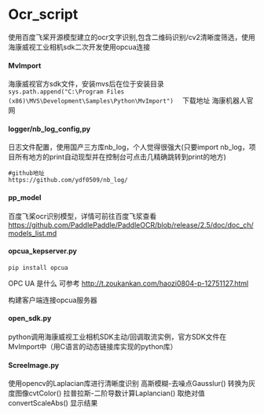 # Ocr_script
使用百度飞桨开源模型建立的ocr文字识别,包含二维码识别/cv2清晰度筛选，使用海康威视工业相机sdk二次开发使用opcua连接
#### MvImport 
海康威视官方sdk文件，安装mvs后在位于安装目录
``
sys.path.append("C:\Program Files (x86)\MVS\Development\Samples\Python\MvImport")  
``
下载地址 海康机器人官网
#### logger/nb_log_config,py
日志文件配置，使用国产三方库nb_log，个人觉得很强大(只要import nb_log，项目所有地方的print自动现型并在控制台可点击几精确跳转到print的地方)
```
#github地址
https://github.com/ydf0509/nb_log/
```
#### pp_model
百度飞桨ocr识别模型，详情可前往百度飞浆查看
https://github.com/PaddlePaddle/PaddleOCR/blob/release/2.5/doc/doc_ch/models_list.md
#### opcua_kepserver.py
``pip install opcua  ``

OPC UA 是什么 可参考 http://t.zoukankan.com/haozi0804-p-12751127.html

构建客户端连接opcua服务器

#### open_sdk.py
python调用海康威视工业相机SDK主动/回调取流实例，官方SDK文件在MvImport中（用C语言的动态链接库实现的python库）

#### ScreeImage.py
使用opencv的Laplacian库进行清晰度识别
高斯模糊-去噪点Gausslur()
转换为灰度图像cvtColor()
拉普拉斯-二阶导数计算Laplancian()
取绝对值convertScaleAbs()
显示结果
